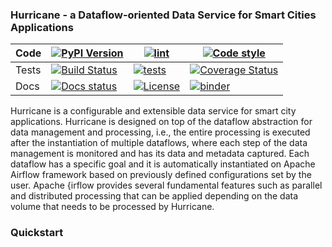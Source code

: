 ### Hurricane - a Dataflow-oriented Data Service for Smart Cities Applications

Code | [![PyPI Version](https://img.shields.io/pypi/v/bioprov)](https://pypi.org/project/bioprov/) | [![lint](https://github.com/vinisalazar/BioProv/workflows/lint/badge.svg?branch=master)](https://github.com/vinisalazar/BioProv/actions?query=workflow%3Alint) | [![Code style](https://img.shields.io/badge/code%20style-black-000000.svg)](https://github.com/psf/black) 
---------------|--|--|--
Tests | [![Build Status](https://travis-ci.org/vinisalazar/BioProv.svg?branch=master)](https://travis-ci.org/vinisalazar/BioProv) |  [![tests](https://github.com/vinisalazar/bioprov/workflows/tests/badge.svg?branch=master)](https://github.com/vinisalazar/bioprov/actions?query=workflow%3Atests) | [![Coverage Status](https://coveralls.io/repos/github/vinisalazar/BioProv/badge.svg?branch=master&service=github)](https://coveralls.io/github/vinisalazar/BioProv?branch=master&service=github)
Docs | [![Docs status](https://readthedocs.org/projects/bioprov/badge/?version=latest)](https://bioprov.readthedocs.io/en/latest/?badge=latest) | [![License](https://img.shields.io/github/license/vinisalazar/bioprov)](https://github.com/vinisalazar/BioProv/blob/master/LICENSE) | [![binder](https://mybinder.org/badge_logo.svg)](https://mybinder.org/v2/gh/vinisalazar/bioprov/master?filepath=docs%2Ftutorials%2F) 


Hurricane is a configurable and extensible data service for smart city applications. 
Hurricane is designed on top of the dataflow abstraction for data management and processing, i.e., the entire processing is executed after the instantiation of multiple dataflows, where each step of the data management is monitored and has its data and metadata captured. 
Each dataflow has a specific goal and it is automatically instantiated on Apache Airflow framework based on previously defined configurations set by the user. 
Apache {irflow provides several fundamental features such as parallel and distributed processing that can be applied depending on the data volume that needs to be processed by Hurricane. 


### Quickstart
